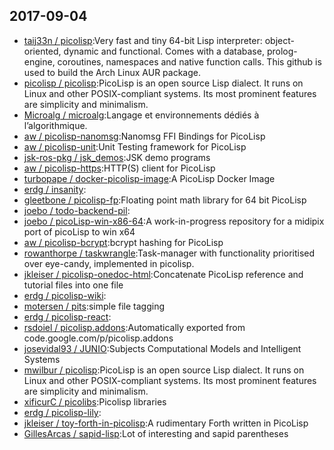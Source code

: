 ## 2017-09-04

* [taij33n / picolisp](https://github.com/taij33n/picolisp):Very fast and tiny 64-bit Lisp interpreter: object-oriented, dynamic and functional. Comes with a database, prolog-engine, coroutines, namespaces and native function calls. This github is used to build the Arch Linux AUR package.
* [picolisp / picolisp](https://github.com/picolisp/picolisp):PicoLisp is an open source Lisp dialect. It runs on Linux and other POSIX-compliant systems. Its most prominent features are simplicity and minimalism.
* [Microalg / microalg](https://github.com/Microalg/microalg):Langage et environnements dédiés à l’algorithmique.
* [aw / picolisp-nanomsg](https://github.com/aw/picolisp-nanomsg):Nanomsg FFI Bindings for PicoLisp
* [aw / picolisp-unit](https://github.com/aw/picolisp-unit):Unit Testing framework for PicoLisp
* [jsk-ros-pkg / jsk_demos](https://github.com/jsk-ros-pkg/jsk_demos):JSK demo programs
* [aw / picolisp-https](https://github.com/aw/picolisp-https):HTTP(S) client for PicoLisp
* [turbopape / docker-picolisp-image](https://github.com/turbopape/docker-picolisp-image):A PicoLisp Docker Image
* [erdg / insanity](https://github.com/erdg/insanity):
* [gleetbone / picolisp-fp](https://github.com/gleetbone/picolisp-fp):Floating point math library for 64 bit PicoLisp
* [joebo / todo-backend-pil](https://github.com/joebo/todo-backend-pil):
* [joebo / picoLisp-win-x86-64](https://github.com/joebo/picoLisp-win-x86-64):A work-in-progress repository for a midipix port of picoLisp to win x64
* [aw / picolisp-bcrypt](https://github.com/aw/picolisp-bcrypt):bcrypt hashing for PicoLisp
* [rowanthorpe / taskwrangle](https://github.com/rowanthorpe/taskwrangle):Task-manager with functionality prioritised over eye-candy, implemented in picolisp.
* [jkleiser / picolisp-onedoc-html](https://github.com/jkleiser/picolisp-onedoc-html):Concatenate PicoLisp reference and tutorial files into one file
* [erdg / picolisp-wiki](https://github.com/erdg/picolisp-wiki):
* [motersen / pits](https://github.com/motersen/pits):simple file tagging
* [erdg / picolisp-react](https://github.com/erdg/picolisp-react):
* [rsdoiel / picolisp.addons](https://github.com/rsdoiel/picolisp.addons):Automatically exported from code.google.com/p/picolisp.addons
* [josevidal93 / JUNIO](https://github.com/josevidal93/JUNIO):Subjects Computational Models and Intelligent Systems
* [mwilbur / picolisp](https://github.com/mwilbur/picolisp):PicoLisp is an open source Lisp dialect. It runs on Linux and other POSIX-compliant systems. Its most prominent features are simplicity and minimalism.
* [xificurC / picolibs](https://github.com/xificurC/picolibs):Picolisp libraries
* [erdg / picolisp-lily](https://github.com/erdg/picolisp-lily):
* [jkleiser / toy-forth-in-picolisp](https://github.com/jkleiser/toy-forth-in-picolisp):A rudimentary Forth written in PicoLisp
* [GillesArcas / sapid-lisp](https://github.com/GillesArcas/sapid-lisp):Lot of interesting and sapid parentheses
